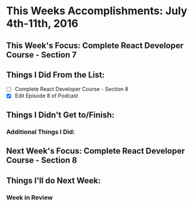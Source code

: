 # This Weeks Accomplishments: July 4th-11th, 2016

## This Week's Focus: Complete React Developer Course - Section 7

## Things I Did From the List:
- [ ] Complete React Developer Course - Section 8
- [x] Edit Episode 8 of Podcast

## Things I Didn't Get to/Finish:

### Additional Things I Did:

## Next Week's Focus: Complete React Developer Course - Section 8

## Things I'll do Next Week:

### Week in Review
